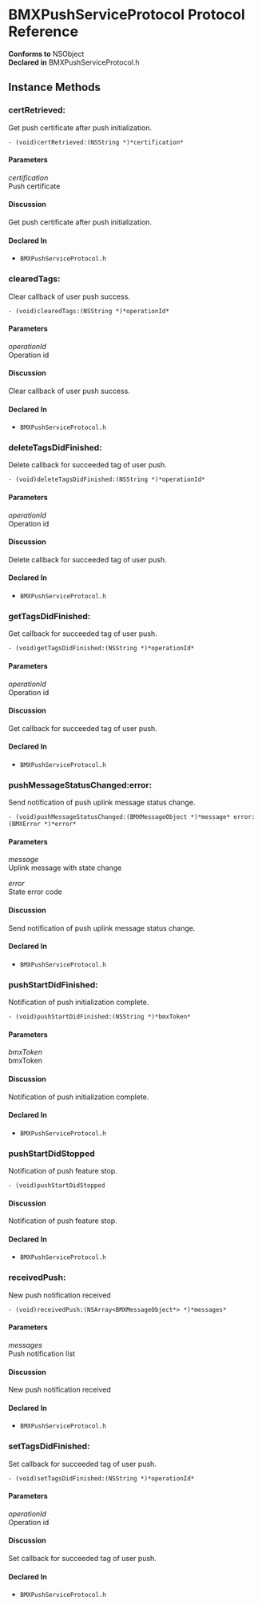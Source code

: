 # BMXPushServiceProtocol Protocol Reference

  **Conforms to** NSObject  
  **Declared in** BMXPushServiceProtocol.h  

## Instance Methods

<a name="//api/name/certRetrieved:" title="certRetrieved:"></a>
### certRetrieved:

Get push certificate after push initialization.

`- (void)certRetrieved:(NSString *)*certification*`

#### Parameters

*certification*  
   Push certificate  

#### Discussion
Get push certificate after push initialization.

#### Declared In
* `BMXPushServiceProtocol.h`

<a name="//api/name/clearedTags:" title="clearedTags:"></a>
### clearedTags:

Clear callback of user push success.

`- (void)clearedTags:(NSString *)*operationId*`

#### Parameters

*operationId*  
   Operation id  

#### Discussion
Clear callback of user push success.

#### Declared In
* `BMXPushServiceProtocol.h`

<a name="//api/name/deleteTagsDidFinished:" title="deleteTagsDidFinished:"></a>
### deleteTagsDidFinished:

Delete callback for succeeded tag of user push.

`- (void)deleteTagsDidFinished:(NSString *)*operationId*`

#### Parameters

*operationId*  
   Operation id  

#### Discussion
Delete callback for succeeded tag of user push.

#### Declared In
* `BMXPushServiceProtocol.h`

<a name="//api/name/getTagsDidFinished:" title="getTagsDidFinished:"></a>
### getTagsDidFinished:

Get callback for succeeded tag of user push.

`- (void)getTagsDidFinished:(NSString *)*operationId*`

#### Parameters

*operationId*  
   Operation id  

#### Discussion
Get callback for succeeded tag of user push.

#### Declared In
* `BMXPushServiceProtocol.h`

<a name="//api/name/pushMessageStatusChanged:error:" title="pushMessageStatusChanged:error:"></a>
### pushMessageStatusChanged:error:

Send notification of push uplink message status change.

`- (void)pushMessageStatusChanged:(BMXMessageObject *)*message* error:(BMXError *)*error*`

#### Parameters

*message*  
   Uplink message with state change  

*error*  
   State error code  

#### Discussion
Send notification of push uplink message status change.

#### Declared In
* `BMXPushServiceProtocol.h`

<a name="//api/name/pushStartDidFinished:" title="pushStartDidFinished:"></a>
### pushStartDidFinished:

Notification of push initialization complete.

`- (void)pushStartDidFinished:(NSString *)*bmxToken*`

#### Parameters

*bmxToken*  
   bmxToken  

#### Discussion
Notification of push initialization complete.

#### Declared In
* `BMXPushServiceProtocol.h`

<a name="//api/name/pushStartDidStopped" title="pushStartDidStopped"></a>
### pushStartDidStopped

Notification of push feature stop.

`- (void)pushStartDidStopped`

#### Discussion
Notification of push feature stop.

#### Declared In
* `BMXPushServiceProtocol.h`

<a name="//api/name/receivedPush:" title="receivedPush:"></a>
### receivedPush:

New push notification received

`- (void)receivedPush:(NSArray<BMXMessageObject*> *)*messages*`

#### Parameters

*messages*  
   Push notification list  

#### Discussion
New push notification received

#### Declared In
* `BMXPushServiceProtocol.h`

<a name="//api/name/setTagsDidFinished:" title="setTagsDidFinished:"></a>
### setTagsDidFinished:

Set callback for succeeded tag of user push.

`- (void)setTagsDidFinished:(NSString *)*operationId*`

#### Parameters

*operationId*  
   Operation id  

#### Discussion
Set callback for succeeded tag of user push.

#### Declared In
* `BMXPushServiceProtocol.h`

